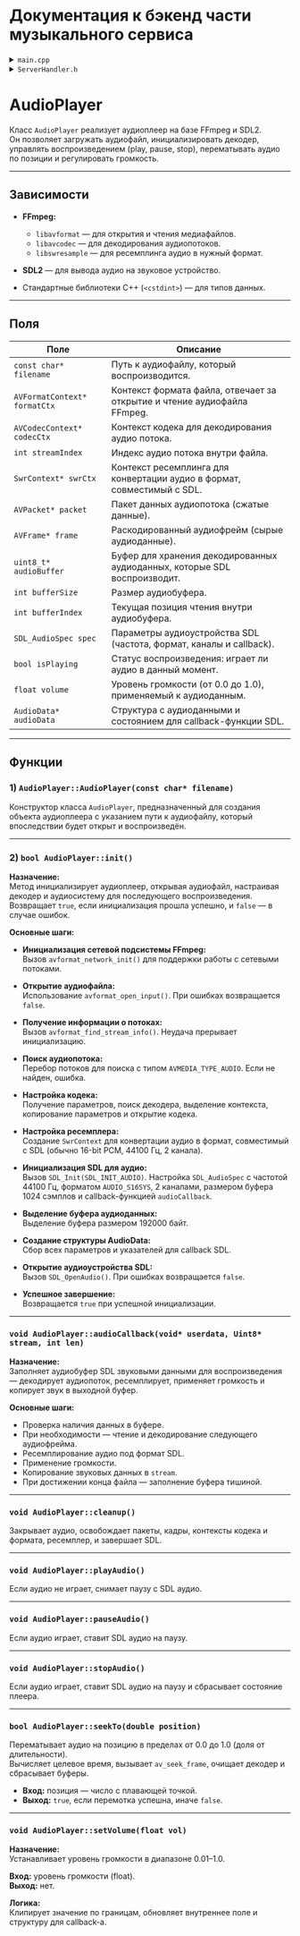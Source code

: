 # Документация к бэкенд части музыкального сервиса

<details>
<summary><code>main.cpp</code></summary>

Файл main.cpp содержит точку входа в приложение и реализует WebSocket-сервер, который:

- Принимает входящие подключения.
- Обрабатывает текстовые сообщения в формате JSON.
- Делегирует логику команд классу ServerHandler.
- Отправляет клиенту JSON-ответ.

**Зависимости:**

- Boost.Beast / Boost.Asio — реализация WebSocket-сервера и сетевого ввода/вывода.
- nlohmann::json — парсинг и сериализация JSON.
- thread — необходим для некоторого пока что не реализованного функционала.

**int main(int argc, char* argv[])**

- Запускает WebSocket-сервер на 127.0.0.1:8080.
- Ожидает подключения клиентов.
- При подключении запускает сессию обработки сообщений в отдельном потоке.

**Возвращает:**

- 0 (EXIT_SUCCESS) при успешном завершении.
- 1 (EXIT_FAILURE) при критической ошибке запуска сервера.

</details>

<details>
<summary><code>ServerHandler.h</code></summary>

Этот файл реализует класс ServerHandler, который обрабатывает JSON-запросы от клиента для управления аудиоплеером.  
Основная задача — принимать команды (загрузка трека, воспроизведение, пауза, регулировка громкости, перемотка, аутентификация), выполнять их с помощью объекта AudioPlayer и возвращать клиенту JSON-ответ с результатом.

**Зависимости:**

- ServerHandler.h — заголовочный файл с объявлением класса ServerHandler.
- nlohmann/json.hpp — библиотека для работы с JSON в C++.
- <regex> — стандартная библиотека C++ для работы с регулярными выражениями.
- <string> — для работы со строками.
- <memory> — для управления умными указателями std::unique_ptr на AudioPlayer.
- AudioPlayer — класс, отвечающий за воспроизведение аудио.

**Функции:**

1. **ServerHandler::ServerHandler()**  
   - Инициализирует указатель player как nullptr.  
   - Устанавливает флаг running в true.

2. **nlohmann::json ServerHandler::handle_json(const nlohmann::json& request)**  
   Главный обработчик входящего JSON-запроса.  
   - Проверяет поле "command".  
   - В зависимости от команды вызывает соответствующий обработчик:  
     "load", "resume", "pause", "quit", "seeking", "volume", "auth".  
   - Если команда неизвестна — возвращает ошибку.  
   - Любые исключения ловит и возвращает как ошибку.

3. **bool ServerHandler::is_running() const**  
   - Проверка, активен ли обработчик.  
   - Используется для выхода по команде "quit".

4. **nlohmann::json ServerHandler::handle_load(const nlohmann::json& j)**  
   - Загружает аудиофайл по пути, запускает воспроизведение.  
   - Проверяет корректность поля "path".  
   - Если плеер существует — останавливает и сбрасывает.  
   - Создаёт новый AudioPlayer.  
   - Инициализирует плеер, если ошибка — возвращает ошибку.  
   - Запускает воспроизведение.

5. **nlohmann::json ServerHandler::handle_resume()**  
   - Возобновляет воспроизведение.  
   - Проверяет, есть ли плеер, вызывает playAudio().

6. **nlohmann::json ServerHandler::handle_pause()**  
   - Ставит воспроизведение на паузу.  
   - Проверяет наличие плеера, вызывает pauseAudio().

7. **nlohmann::json ServerHandler::handle_quit()**  
   - Останавливает плеер, сбрасывает указатель, устанавливает running в false.

8. **nlohmann::json ServerHandler::handle_seek(const nlohmann::json& j)**  
   - Перематывает трек к позиции (число от 0.0 до 1.0).  
   - Проверяет player, поле "position" и корректность значения.  
   - Вызывает seekTo(position).

9. **nlohmann::json ServerHandler::handle_volume(const nlohmann::json& j)**  
   - Устанавливает уровень громкости (число от 0.0 до 1.0).  
   - Записывает level, вызывает setVolume(level) если трек загружен.

10. **bool is_valid_email_or_login(const std::string& input)**  
    - Проверяет корректность email или логина с помощью regex.

11. **bool is_valid_password(const std::string& password)**  
    - Проверяет пароль по правилам: длина 8–20, латинские буквы, цифры, символы ._-, содержит хотя бы один буквенно-цифровой символ.

12. **nlohmann::json ServerHandler::handle_auth(const nlohmann::json& request)**  
    - Проверяет логин и пароль.  
    - Возвращает "ACCEPTED" или "REJECTED" с сообщением.

</details>

# AudioPlayer

Класс `AudioPlayer` реализует аудиоплеер на базе FFmpeg и SDL2.  
Он позволяет загружать аудиофайл, инициализировать декодер, управлять воспроизведением (play, pause, stop), перематывать аудио по позиции и регулировать громкость.

---

## Зависимости

- **FFmpeg:**

  - `libavformat` — для открытия и чтения медиафайлов.
  - `libavcodec` — для декодирования аудиопотоков.
  - `libswresample` — для ресемплинга аудио в нужный формат.

- **SDL2** — для вывода аудио на звуковое устройство.

- Стандартные библиотеки C++ (`<cstdint>`) — для типов данных.

---

## Поля

| Поле                         | Описание                                                                                          |
|------------------------------|---------------------------------------------------------------------------------------------------|
| `const char* filename`        | Путь к аудиофайлу, который воспроизводится.                                                     |
| `AVFormatContext* formatCtx`  | Контекст формата файла, отвечает за открытие и чтение аудиофайла FFmpeg.                         |
| `AVCodecContext* codecCtx`    | Контекст кодека для декодирования аудио потока.                                                 |
| `int streamIndex`             | Индекс аудио потока внутри файла.                                                               |
| `SwrContext* swrCtx`          | Контекст ресемплинга для конвертации аудио в формат, совместимый с SDL.                          |
| `AVPacket* packet`            | Пакет данных аудиопотока (сжатые данные).                                                       |
| `AVFrame* frame`              | Раскодированный аудиофрейм (сырые аудиоданные).                                                 |
| `uint8_t* audioBuffer`        | Буфер для хранения декодированных аудиоданных, которые SDL воспроизводит.                        |
| `int bufferSize`              | Размер аудиобуфера.                                                                              |
| `int bufferIndex`             | Текущая позиция чтения внутри аудиобуфера.                                                     |
| `SDL_AudioSpec spec`          | Параметры аудиоустройства SDL (частота, формат, каналы и callback).                             |
| `bool isPlaying`              | Статус воспроизведения: играет ли аудио в данный момент.                                        |
| `float volume`                | Уровень громкости (от 0.0 до 1.0), применяемый к аудиоданным.                                  |
| `AudioData* audioData`        | Структура с аудиоданными и состоянием для callback-функции SDL.                                |

---

## Функции

### 1) `AudioPlayer::AudioPlayer(const char* filename)`

Конструктор класса `AudioPlayer`, предназначенный для создания объекта аудиоплеера с указанием пути к аудиофайлу, который впоследствии будет открыт и воспроизведён.

---

### 2) `bool AudioPlayer::init()`

**Назначение:**  
Метод инициализирует аудиоплеер, открывая аудиофайл, настраивая декодер и аудиосистему для последующего воспроизведения.  
Возвращает `true`, если инициализация прошла успешно, и `false` — в случае ошибок.

**Основные шаги:**

- **Инициализация сетевой подсистемы FFmpeg:**  
  Вызов `avformat_network_init()` для поддержки работы с сетевыми потоками.

- **Открытие аудиофайла:**  
  Использование `avformat_open_input()`. При ошибках возвращается `false`.

- **Получение информации о потоках:**  
  Вызов `avformat_find_stream_info()`. Неудача прерывает инициализацию.

- **Поиск аудиопотока:**  
  Перебор потоков для поиска с типом `AVMEDIA_TYPE_AUDIO`. Если не найден, ошибка.

- **Настройка кодека:**  
  Получение параметров, поиск декодера, выделение контекста, копирование параметров и открытие кодека.

- **Настройка ресемплера:**  
  Создание `SwrContext` для конвертации аудио в формат, совместимый с SDL (обычно 16-bit PCM, 44100 Гц, 2 канала).

- **Инициализация SDL для аудио:**  
  Вызов `SDL_Init(SDL_INIT_AUDIO)`. Настройка `SDL_AudioSpec` с частотой 44100 Гц, форматом `AUDIO_S16SYS`, 2 каналами, размером буфера 1024 сэмплов и callback-функцией `audioCallback`.

- **Выделение буфера аудиоданных:**  
  Выделение буфера размером 192000 байт.

- **Создание структуры AudioData:**  
  Сбор всех параметров и указателей для callback SDL.

- **Открытие аудиоустройства SDL:**  
  Вызов `SDL_OpenAudio()`. При ошибках возвращается `false`.

- **Успешное завершение:**  
  Возвращается `true` при успешной инициализации.

---

### `void AudioPlayer::audioCallback(void* userdata, Uint8* stream, int len)`

**Назначение:**  
Заполняет аудиобуфер SDL звуковыми данными для воспроизведения — декодирует аудиопоток, ресемплирует, применяет громкость и копирует звук в выходной буфер.

**Основные шаги:**  
- Проверка наличия данных в буфере.  
- При необходимости — чтение и декодирование следующего аудиофрейма.  
- Ресемплирование аудио под формат SDL.  
- Применение громкости.  
- Копирование звуковых данных в `stream`.  
- При достижении конца файла — заполнение буфера тишиной.

---

### `void AudioPlayer::cleanup()`

Закрывает аудио, освобождает пакеты, кадры, контексты кодека и формата, ресемплер, и завершает SDL.

---

### `void AudioPlayer::playAudio()`

Если аудио не играет, снимает паузу с SDL аудио.

---

### `void AudioPlayer::pauseAudio()`

Если аудио играет, ставит SDL аудио на паузу.

---

### `void AudioPlayer::stopAudio()`

Если аудио играет, ставит SDL аудио на паузу и сбрасывает состояние плеера.

---

### `bool AudioPlayer::seekTo(double position)`

Перематывает аудио на позицию в пределах от 0.0 до 1.0 (доля от длительности).  
Вычисляет целевое время, вызывает `av_seek_frame`, очищает декодер и сбрасывает буферы.  

- **Вход:** позиция — число с плавающей точкой.  
- **Выход:** `true`, если перемотка успешна, иначе `false`.

---

### `void AudioPlayer::setVolume(float vol)`

**Назначение:**  
Устанавливает уровень громкости в диапазоне 0.01–1.0.

**Вход:** уровень громкости (float).  
**Выход:** нет.

**Логика:**  
Клипирует значение по границам, обновляет внутреннее поле и структуру для callback-а.
